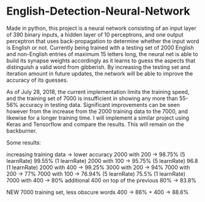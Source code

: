 # English-Detection-Neural-Network
Made in python, this project is a neural network consisting of an input layer of 390 binary inputs, a hidden layer of 10 perceptrons, and one output perceptron that uses back-propagation to determine whether the input word is English or not. Currently being trained with a testing set of 2000 English and non-English entries of maximum 15 letters long, the neural net is able to build its synapse weights accordingly as it learns to guess the aspects that distinguish a valid word from gibberish. By increasing the testing set and iteration amount in future updates, the network will be able to improve the accuracy of its guesses.

As of July 28, 2018, the current implementation limits the training speed, and the training set of 7000 is insufficient in showing any more than 55-56% accuracy in testing data. Significant improvements can be seen however from the increase from the 2000 training data to the 7000, and likewise for a longer training time. I will implement a similar project using Keras and Tensorflow and compare the results. This will remain on the backburner.

Some results:

 increasing training data -> lower accuracy
 2000 with 200 -> 98.75% (5 learnRate) 99.55% (1 learnRate)
     2000 with 100 -> 95.75% (5 learnRate) 96.8 (1 learnRate)
     2000 with 400 -> 99.25%
 3000 with 200 -> 94%
 7000 with 200 -> 77%
     7000 with 100 -> 76.94% (5 learnRate) 75.5% (1 learnRate)
     7000 with 400 -> 80%
     additional 400 on top of the previous 80% -> 83.8%

 NEW 7000 training set, less obscure words
     400 -> 86% + 400 -> 88.6%
